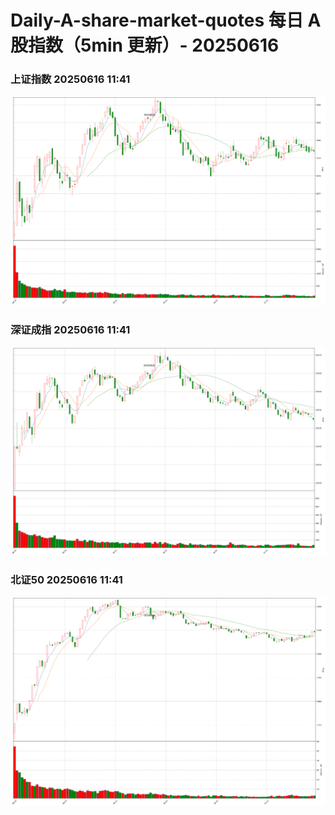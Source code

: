 
# Daily-A-share-market-quotes 每日 A 股指数（5min 更新）- 20250616

### 上证指数 20250616 11:41
![](./fig/2025/6/20250616-sh000001.png)

### 深证成指 20250616 11:41
![](./fig/2025/6/20250616-sz399001.png)

### 北证50 20250616 11:41
![](./fig/2025/6/20250616-bj899050.png)
